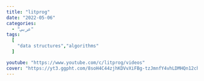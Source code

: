 ```yaml
---
title: "litprog"
date: "2022-05-06"
categories:
  - "عربي"
tags:
  [
    "data structures","algorithms"
  ]

youtube: "https://www.youtube.com/c/litprog/videos"
cover: "https://yt3.ggpht.com/8soH4C44zjhKDVvXiFBg-tzJmnfY4vhLDMHQn12chs3y4lTk1JRXvQ8_Ph4mohMQFzmB-K2jpw=s88-c-k-c0x00ffffff-no-rj"
---
```


